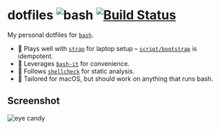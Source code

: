 # dotfiles ![bash](https://img.shields.io/badge/%F0%9F%9B%A0-bash-blue.svg) [![Build Status](https://travis-ci.com/rypit/dotfiles.svg?branch=master)](https://travis-ci.com/rypit/dotfiles)
My personal dotfiles for [`bash`](https://www.gnu.org/software/bash/).

* 🤼‍ Plays well with [`strap`](https://github.com/MikeMcQuaid/strap) for laptop setup – [`script/bootstrap`](/script/bootstrap) is idempotent.
* 🧙‍ Leverages [`bash-it`](https://github.com/Bash-it/bash-it) for convenience.
* 🐚 Follows [`shellcheck`](https://github.com/koalaman/shellcheck) for static analysis.
* 🤵 Tailored for macOS, but should work on anything that runs bash.

## Screenshot
![eye candy](https://user-images.githubusercontent.com/191847/53690930-d5c2e900-3d41-11e9-9e92-2ba435998c8c.gif)
